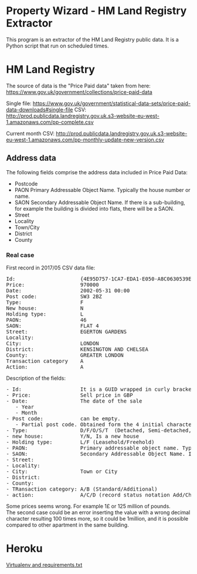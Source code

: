 # Property Wizard - HM Land Registry Extractor

This program is an extractor of the HM Land Registry public data.
It is a Python script that run on scheduled times.

# HM Land Registry

The source of data is the "Price Paid data" taken from here: https://www.gov.uk/government/collections/price-paid-data

Single file: https://www.gov.uk/government/statistical-data-sets/price-paid-data-downloads#single-file
CSV: http://prod.publicdata.landregistry.gov.uk.s3-website-eu-west-1.amazonaws.com/pp-complete.csv

Current month CSV: http://prod.publicdata.landregistry.gov.uk.s3-website-eu-west-1.amazonaws.com/pp-monthly-update-new-version.csv

## Address data

The following fields comprise the address data included in Price Paid Data:

- Postcode
- PAON Primary Addressable Object Name. Typically the house number or name.
- SAON Secondary Addressable Object Name. If there is a sub-building, for example the building is divided into flats, there will be a SAON.
- Street
- Locality
- Town/City
- District
- County

### Real case

First record in 2017/05 CSV data file:

<pre>
Id:                     {4E95D757-1CA7-EDA1-E050-A8C0630539E2}
Price:                  970000	
Date:                   2002-05-31 00:00	
Post code:              SW3 2BZ	
Type:                   F	
New house:              N	
Holding type:           L	
PAON:                   46	
SAON:                   FLAT 4	
Street:                 EGERTON GARDENS
Locality:        
City:                   LONDON	
District:               KENSINGTON AND CHELSEA	
County:                 GREATER LONDON	
Transaction category    A	
Action:                 A
</pre>

Description of the fields:
<pre>
- Id:                   It is a GUID wrapped in curly brackets. It is duplicated also for completely different properties. What is it related to?
- Price:                Sell price in GBP
- Date:                 The date of the sale
   - Year
   - Month
- Post code:            can be empty. 
   - Partial post code. Obtained form the 4 initial characters and removing the space return the partial post code.
- Type:                 D/F/O/S/T  (Detached, Semi-detached, Terraced, Flat, Other)
- new house:            Y/N, Is a new house  
- Holding type:         L/F (Leasehold/Freehold)
- PAON:                 Primary addressable object name. Typically the house number or name
- SAON:                 Secondary Addressable Object Name. If there is a sub-building, for example the building is divided into flats, there will be a SAON.
- Street:
- Locality:
- City:                 Town or City
- District:
- County:
- TRansaction category: A/B (Standard/Additional)
- action:               A/C/D (record status notation Add/Change/Delete)
</pre>
  
Some prices seems wrong. For example 1£ or 125 million of pounds.  
The second case could be an error inserting the value with a wrong decimal character resulting 100 times more, so it could be 1million, and it is possible compared to other apartment in the same building.

# Heroku

[Virtualenv and requirements.txt](https://devcenter.heroku.com/articles/getting-started-with-python#declare-app-dependencies)